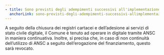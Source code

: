 ```yaml
---
- title: Sono previsti degli adempimenti successivi all'implementazione delle attività oggetto di finanziamento?
  anchorLink: sono-previsti-degli-adempimenti-successivi-allimplementazione-delle-attivita-oggetto-di-finanziamento
---
```


A seguito della chiusura dei registri cartacei e dell’adesione ai servizi di stato civile digitale, il Comune è tenuto ad operare in digitale tramite ANSC in maniera continuativa.
Inoltre, si precisa che, in caso di non continuità dell’utilizzo di ANSC a seguito dell’erogazione del finanziamento, questo sarà revocato.
